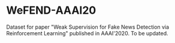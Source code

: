 # WeFEND-AAAI20
Dataset for paper "Weak Supervision for Fake News Detection via Reinforcement Learning" published in AAAI'2020.
To be updated.
